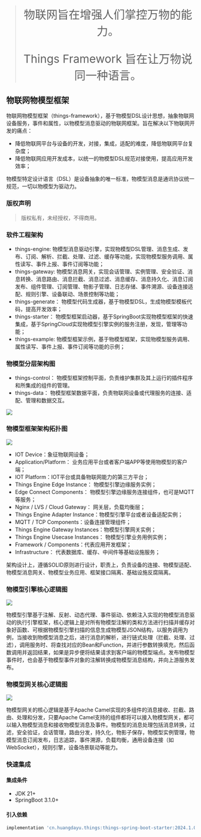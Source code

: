<blockquote class="blockquote-center">
<p style="font-size: 30px;text-align: center;">物联网旨在增强人们掌控万物的能力。</p>
<p style="font-size: 30px;text-align: center;">Things Framework 旨在让万物说同一种语言。</p> 
</blockquote>

## 物联网物模型框架

物联网物模型框架（things-framework），基于物模型DSL设计思想，抽象物联网设备服务，事件和属性，以物模型消息驱动的物联网框架。旨在解决以下物联网开发的痛点：

- 降低物联网平台与设备的开发，对接，集成，适配的难度，降低物联网平台复杂度；
- 降低物联网应用开发成本，以统一的物模型DSL规范对接使用，提高应用开发效率；

物模型特定设计语言（DSL）是设备抽象的唯一标准，物模型消息是通讯协议统一规范，一切以物模型为驱动力。

### 版权声明

> 版权私有，未经授权，不得商用。

### 软件工程架构

- things-engine: 物模型消息驱动引擎，实现物模型DSL管理、消息生成、发布、订阅、解析、拦截、处理、过滤、缓存等功能，实现物模型服务调用、属性读写、事件上报、事件订阅等功能；
- things-gateway: 物模型消息网关，实现会话管理、实例管理、安全验证、消息转换、消息路由、消息拦截、消息过滤、消息缓存、消息持久化、消息订阅发布、组件管理、订阅管理、物影子管理、日志存储、事件溯源、设备连接适配、规则引擎、设备联动、场景控制等功能；
- things-generate： 物模型代码生成器，基于物模型DSL，生成物模型模板代码，提高开发效率；
- things-starter： 物模型框架启动器，基于SpringBoot实现物模型框架的快速集成，基于SpringCloud实现物模型引擎实例的服务注册，发现，管理等功能；
- things-example: 物模型框架示例，基于物模型框架，实现物模型服务调用、属性读写、事件上报、事件订阅等功能的示例；

### 物模型分层架构图

- things-control： 物模型框架控制平面，负责维护集群及其上运行的插件程序和所集成的组件的管理。
- things-data： 物模型框架数据平面，负责物联网设备或代理服务的连接、适配、管理和数据交互。

![](document/images/things-layered-architecture.png)


### 物模型框架架构拓扑图

![](document/images/things-framework.png)

- IOT Device：象征物联网设备；
- Application/Platform： 业务应用平台或者客户端APP等使用物模型的客户端；
- IOT Platform：IOT平台或具备物联网能力的第三方平台；
- Things Engine Edge Instance： 物模型引擎边缘服务实例；
- Edge Connect Components： 物模型引擎边缘服务连接组件，也可是MQTT等服务；
- Nginx / LVS / Cloud Gateway： 网关层，负载均衡层；
- Things Engine Adapter Instance：物模型引擎平台或者设备适配实例；
- MQTT / TCP Components：设备连接管理组件；
- Things Engine Gateway Instances：物模型引擎网关实例；
- Things Engine Usecase Instances： 物模型引擎业务用例实例；
- Framework / Components：代表应用开发框架；
- Infrastructure： 代表数据库、缓存、中间件等基础设施服务；



架构设计上，遵循SOLID原则进行设计，职责上，负责设备的连接、物模型适配、物模型消息网关、物模型业务应用、框架接口隔离、基础设施反腐隔离。



### 物模型引擎核心逻辑图

![](document/images/things-engine.png)



物模型引擎基于注解、反射、动态代理、事件驱动、依赖注入实现的物模型消息驱动的执行引擎框架，核心逻辑上是对所有物模型注解的类和方法进行扫描并缓存对象好函数、可根据物模型引擎扫描的信息生成物模型JSON结构，以服务调用为例，当接收到物模型消息之后，进行消息的解析，进行链式处理（拦截、处理、过滤），调用服务时、将查找对应的Bean和Function，并进行参数转换填充，然后函数调用并返回结果，如果是异步便将结果请求到客户端的物模型端点。发布物模型事件时，也会基于物模型事件对象的注解转换成物模型消息结构，并向上游服务发布。



### 物模型网关核心逻辑图

![](document/images/things-gateway.png)



物模型网关的核心逻辑是基于Apache Camel实现的多组件的消息接收、拦截、路由、处理和分发，只要Apache Camel支持的组件都将可以接入物模型网关，都可以输入物模型消息和接收物模型消息及事件。物模型的消息处理包括消息转换，过滤，安全验证，会话管理，路由分发，持久化，物影子保存，物模型实例管理，物模型消息订阅发布，日志追踪，事件溯源，负载均衡，通用设备连接（如WebSocket），规则引擎，设备场景联动等能力。



### 快速集成

#### 集成条件

- JDK 21+
- SpringBoot 3.1.0+

#### 引入依赖

```groovy
implementation 'cn.huangdayu.things:things-spring-boot-starter:2024.1.0'
```

